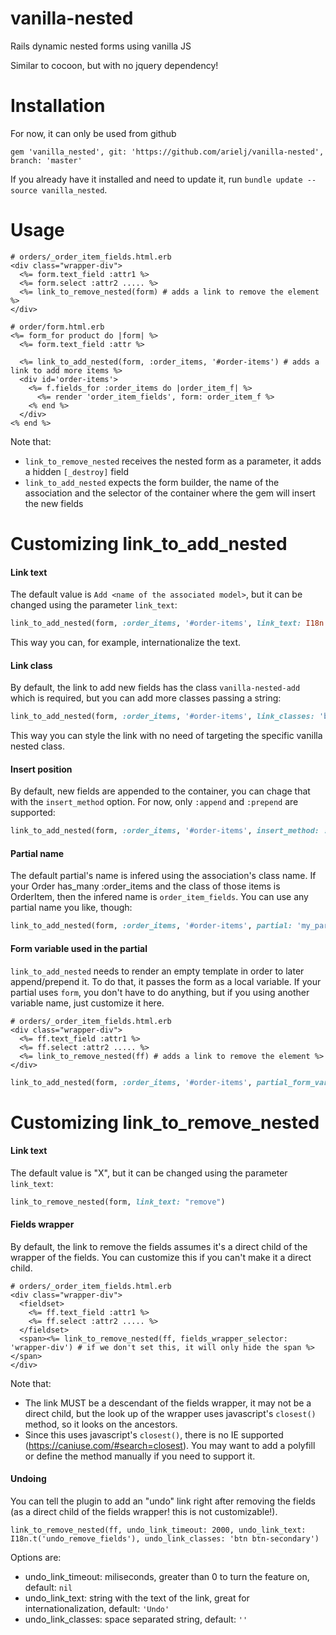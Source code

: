 # vanilla-nested
Rails dynamic nested forms using vanilla JS

Similar to cocoon, but with no jquery dependency!

# Installation
For now, it can only be used from github

```gem 'vanilla_nested', git: 'https://github.com/arielj/vanilla-nested', branch: 'master'```

If you already have it installed and need to update it, run `bundle update --source vanilla_nested`.

# Usage

``` HTML+ERB
# orders/_order_item_fields.html.erb
<div class="wrapper-div">
  <%= form.text_field :attr1 %>
  <%= form.select :attr2 ..... %>
  <%= link_to_remove_nested(form) # adds a link to remove the element %>
</div>
```

``` HTML+ERB
# order/form.html.erb
<%= form_for product do |form| %>
  <%= form.text_field :attr %>
  
  <%= link_to_add_nested(form, :order_items, '#order-items') # adds a link to add more items %>
  <div id='order-items'>
    <%= f.fields_for :order_items do |order_item_f| %>
      <%= render 'order_item_fields', form: order_item_f %>
    <% end %>
  </div>
<% end %>
```

Note that:
- `link_to_remove_nested` receives the nested form as a parameter, it adds a hidden `[_destroy]` field
- `link_to_add_nested` expects the form builder, the name of the association and the selector of the container where the gem will insert the new fields

# Customizing link_to_add_nested
#### Link text
The default value is `Add <name of the associated model>`, but it can be changed using the parameter `link_text`:

``` Ruby
link_to_add_nested(form, :order_items, '#order-items', link_text: I18n.t(:some_key))
```
This way you can, for example, internationalize the text.

#### Link class
By default, the link to add new fields has the class `vanilla-nested-add` which is required, but you can add more classes passing a string:
``` Ruby
link_to_add_nested(form, :order_items, '#order-items', link_classes: 'btn btn-primary')
```
This way you can style the link with no need of targeting the specific vanilla nested class.

#### Insert position
By default, new fields are appended to the container, you can chage that with the `insert_method` option. For now, only `:append` and `:prepend` are supported:
``` Ruby
link_to_add_nested(form, :order_items, '#order-items', insert_method: :prepend)
```

#### Partial name
The default partial's name is infered using the association's class name. If your Order has_many :order_items and the class of those items is OrderItem, then the infered name is `order_item_fields`. You can use any partial name you like, though:
``` Ruby
link_to_add_nested(form, :order_items, '#order-items', partial: 'my_partial')
```

#### Form variable used in the partial
`link_to_add_nested` needs to render an empty template in order to later append/prepend it. To do that, it passes the form as a local variable. If your partial uses `form`, you don't have to do anything, but if you using another variable name, just customize it here.

``` HTML+ERB
# orders/_order_item_fields.html.erb
<div class="wrapper-div">
  <%= ff.text_field :attr1 %>
  <%= ff.select :attr2 ..... %>
  <%= link_to_remove_nested(ff) # adds a link to remove the element %>
</div>
```

``` Ruby
link_to_add_nested(form, :order_items, '#order-items', partial_form_variable: :ff)
```

# Customizing link_to_remove_nested
#### Link text
The default value is "X", but it can be changed using the parameter `link_text`:

``` Ruby
link_to_remove_nested(form, link_text: "remove")
```

#### Fields wrapper
By default, the link to remove the fields assumes it's a direct child of the wrapper of the fields. You can customize this if you can't make it a direct child.

``` HTML+ERB
# orders/_order_item_fields.html.erb
<div class="wrapper-div">
  <fieldset>
    <%= ff.text_field :attr1 %>
    <%= ff.select :attr2 ..... %>
  </fieldset>
  <span><%= link_to_remove_nested(ff, fields_wrapper_selector: 'wrapper-div') # if we don't set this, it will only hide the span %></span>
</div>
```
Note that:
* The link MUST be a descendant of the fields wrapper, it may not be a direct child, but the look up of the wrapper uses javascript's `closest()` method, so it looks on the ancestors.
* Since this uses javascript's `closest()`, there is no IE supported (https://caniuse.com/#search=closest). You may want to add a polyfill or define the method manually if you need to support it.

#### Undoing
You can tell the plugin to add an "undo" link right after removing the fields (as a direct child of the fields wrapper! this is not customizable!).

```link_to_remove_nested(ff, undo_link_timeout: 2000, undo_link_text: I18n.t('undo_remove_fields'), undo_link_classes: 'btn btn-secondary')```

Options are:
* undo_link_timeout: miliseconds, greater than 0 to turn the feature on, default: `nil`
* undo_link_text: string with the text of the link, great for internationalization, default: `'Undo'`
* undo_link_classes: space separated string, default: `''`
